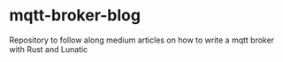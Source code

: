 # mqtt-broker-blog
Repository to follow along medium articles on how to write a mqtt broker with Rust and Lunatic
